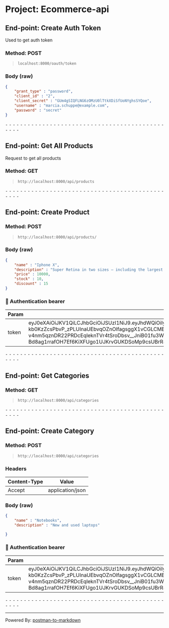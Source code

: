 # Project: Ecommerce-api

## End-point: Create Auth Token
Used to get auth token
### Method: POST
>```
>localhost:8000/oauth/token
>```
### Body (**raw**)

```json
{
	"grant_type" : "password",
	"client_id" : "2",
	"client_secret" : "GUm4gSIQFLNG6zOMzU0lTtkXDiSfUoNYghsSYQoe",
	"username" : "marcia.schuppe@example.com",
	"password" : "secret"
}
```


⁃ ⁃ ⁃ ⁃ ⁃ ⁃ ⁃ ⁃ ⁃ ⁃ ⁃ ⁃ ⁃ ⁃ ⁃ ⁃ ⁃ ⁃ ⁃ ⁃ ⁃ ⁃ ⁃ ⁃ ⁃ ⁃ ⁃ ⁃ ⁃ ⁃ ⁃ ⁃ ⁃ ⁃ ⁃ ⁃ ⁃ ⁃ ⁃ ⁃ ⁃ ⁃ ⁃ ⁃ ⁃ ⁃ ⁃

## End-point: Get All Products
Request to get all products
### Method: GET
>```
>http://localhost:8000/api/products
>```

⁃ ⁃ ⁃ ⁃ ⁃ ⁃ ⁃ ⁃ ⁃ ⁃ ⁃ ⁃ ⁃ ⁃ ⁃ ⁃ ⁃ ⁃ ⁃ ⁃ ⁃ ⁃ ⁃ ⁃ ⁃ ⁃ ⁃ ⁃ ⁃ ⁃ ⁃ ⁃ ⁃ ⁃ ⁃ ⁃ ⁃ ⁃ ⁃ ⁃ ⁃ ⁃ ⁃ ⁃ ⁃ ⁃ ⁃

## End-point: Create Product
### Method: POST
>```
>http://localhost:8000/api/products/
>```
### Body (**raw**)

```json
{
	"name" : "Iphone X",
	"description" : "Super Retina in two sizes — including the largest display ever on an iPhone. Even faster Face ID. The smartest, most powerful chip in a smartphone. And a breakthrough dual-camera system. iPhone XS is everything you love about iPhone. Taken to the extreme.",
	"price" : 10000,
	"stock" : 10,
	"discount" : 15
}
```

### 🔑 Authentication bearer

|Param|value|Type|
|---|---|---|
|token|eyJ0eXAiOiJKV1QiLCJhbGciOiJSUzI1NiJ9.eyJhdWQiOiIyIiwianRpIjoiNTc4Y2ZhNThjYTFkMWJlZmI3ZTRhNzdmNGJkNjNmYjYzZjQzOWJlM2JmMGFiNzRmYThmYTU5OWI4MDQ0NDRlZjVkYjg4M2M4YjY3MDJmZTMiLCJpYXQiOjE2Njg4NTM0OTcuMDkxNTk0LCJuYmYiOjE2Njg4NTM0OTcuMDkxNTk2LCJleHAiOjE3MDAzODk0OTcuMDg1NjYsInN1YiI6IjEiLCJzY29wZXMiOltdfQ.cSE7WL7Rh8pd1JevRNx4LMrrOXQGRXPIS3PgjjB-kb0KzZcsPbvP_zPLUInaUEbvqOZnOlfagsggX1vCGLCMBUtwRHsSjPQ-J_OZGVAR1IwTpcA44ehMaz5aLIdSaPXLr-E-YOmx1RGvhllXJfYmZMfDGwwgjzz9eoI2KNwqtVKd6lb-Hrq_Z3a2kCSin5XeXtHls3JMUXE43FK775XiUHaRMOFDxxnjKM0FTKxCGOXt7QKANZ9kLWKaDx69KONvs4WslOWamClqrUoMvvxhY808j2Djxd8OCyZ8_RWd135GEgV3iSPOJVvbwMDYHWeuD-mTiCQPrhUGWOC0y-GScZXuWXu-v4nm5qznDR22PRDcEqleknTVr4tSroDbsv__JniB01fu3WDrCNxxk8yWx0EKcNbCsgky3HDy6T5olQOcxNlJDOxWxScAQEmzJc9G2ftYZjDU2fGA4GBXXP83W3bTeCJW1QR8CMMSKJALfaOONiBA3Ohommjxh-FpJXfXPznZZIEItRT-Bd8ag1rrafOH7Ef6KiXFUgo1UJKrvGUKDSoMp9csUBrR8TPf6R4PHgs9psTAVd20bvalshho91WOxOZ8LgOdbYkiVpq8aErruqdS3kL2lHUFQ5NXXKYndRZABPUJsanRxXM1zU9eBhHNQ5PKMeKiFWjLt359OF0|string|



⁃ ⁃ ⁃ ⁃ ⁃ ⁃ ⁃ ⁃ ⁃ ⁃ ⁃ ⁃ ⁃ ⁃ ⁃ ⁃ ⁃ ⁃ ⁃ ⁃ ⁃ ⁃ ⁃ ⁃ ⁃ ⁃ ⁃ ⁃ ⁃ ⁃ ⁃ ⁃ ⁃ ⁃ ⁃ ⁃ ⁃ ⁃ ⁃ ⁃ ⁃ ⁃ ⁃ ⁃ ⁃ ⁃ ⁃

## End-point: Get Categories
### Method: GET
>```
>http://localhost:8000/api/categories
>```

⁃ ⁃ ⁃ ⁃ ⁃ ⁃ ⁃ ⁃ ⁃ ⁃ ⁃ ⁃ ⁃ ⁃ ⁃ ⁃ ⁃ ⁃ ⁃ ⁃ ⁃ ⁃ ⁃ ⁃ ⁃ ⁃ ⁃ ⁃ ⁃ ⁃ ⁃ ⁃ ⁃ ⁃ ⁃ ⁃ ⁃ ⁃ ⁃ ⁃ ⁃ ⁃ ⁃ ⁃ ⁃ ⁃ ⁃

## End-point: Create Category
### Method: POST
>```
>http://localhost:8000/api/categories
>```
### Headers

|Content-Type|Value|
|---|---|
|Accept|application/json|


### Body (**raw**)

```json
{
	"name" : "Notebooks",
	"description" : "New and used laptops"

}
```

### 🔑 Authentication bearer

|Param|value|Type|
|---|---|---|
|token|eyJ0eXAiOiJKV1QiLCJhbGciOiJSUzI1NiJ9.eyJhdWQiOiIyIiwianRpIjoiNTc4Y2ZhNThjYTFkMWJlZmI3ZTRhNzdmNGJkNjNmYjYzZjQzOWJlM2JmMGFiNzRmYThmYTU5OWI4MDQ0NDRlZjVkYjg4M2M4YjY3MDJmZTMiLCJpYXQiOjE2Njg4NTM0OTcuMDkxNTk0LCJuYmYiOjE2Njg4NTM0OTcuMDkxNTk2LCJleHAiOjE3MDAzODk0OTcuMDg1NjYsInN1YiI6IjEiLCJzY29wZXMiOltdfQ.cSE7WL7Rh8pd1JevRNx4LMrrOXQGRXPIS3PgjjB-kb0KzZcsPbvP_zPLUInaUEbvqOZnOlfagsggX1vCGLCMBUtwRHsSjPQ-J_OZGVAR1IwTpcA44ehMaz5aLIdSaPXLr-E-YOmx1RGvhllXJfYmZMfDGwwgjzz9eoI2KNwqtVKd6lb-Hrq_Z3a2kCSin5XeXtHls3JMUXE43FK775XiUHaRMOFDxxnjKM0FTKxCGOXt7QKANZ9kLWKaDx69KONvs4WslOWamClqrUoMvvxhY808j2Djxd8OCyZ8_RWd135GEgV3iSPOJVvbwMDYHWeuD-mTiCQPrhUGWOC0y-GScZXuWXu-v4nm5qznDR22PRDcEqleknTVr4tSroDbsv__JniB01fu3WDrCNxxk8yWx0EKcNbCsgky3HDy6T5olQOcxNlJDOxWxScAQEmzJc9G2ftYZjDU2fGA4GBXXP83W3bTeCJW1QR8CMMSKJALfaOONiBA3Ohommjxh-FpJXfXPznZZIEItRT-Bd8ag1rrafOH7Ef6KiXFUgo1UJKrvGUKDSoMp9csUBrR8TPf6R4PHgs9psTAVd20bvalshho91WOxOZ8LgOdbYkiVpq8aErruqdS3kL2lHUFQ5NXXKYndRZABPUJsanRxXM1zU9eBhHNQ5PKMeKiFWjLt359OF0|string|



⁃ ⁃ ⁃ ⁃ ⁃ ⁃ ⁃ ⁃ ⁃ ⁃ ⁃ ⁃ ⁃ ⁃ ⁃ ⁃ ⁃ ⁃ ⁃ ⁃ ⁃ ⁃ ⁃ ⁃ ⁃ ⁃ ⁃ ⁃ ⁃ ⁃ ⁃ ⁃ ⁃ ⁃ ⁃ ⁃ ⁃ ⁃ ⁃ ⁃ ⁃ ⁃ ⁃ ⁃ ⁃ ⁃ ⁃
_________________________________________________
Powered By: [postman-to-markdown](https://github.com/bautistaj/postman-to-markdown/)
